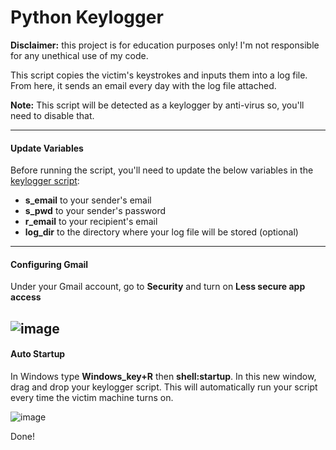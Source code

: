 # Python Keylogger
**Disclaimer:** this project is for education purposes only! I'm not responsible for any unethical use of my code.

This script copies the victim's keystrokes and inputs them into a log file. From here, it sends an email every day with the log file attached.

**Note:** This script will be detected as a keylogger by anti-virus so, you'll need to disable that.

---
#### Update Variables
Before running the script, you'll need to update the below variables in the [keylogger script](/keylogger.py):
- **s_email** to your sender's email
- **s_pwd** to your sender's password
- **r_email** to your recipient's email
- **log_dir** to the directory where your log file will be stored (optional) 

---
#### Configuring Gmail
Under your Gmail account, go to **Security** and turn on **Less secure app access**

![image](https://user-images.githubusercontent.com/70701922/140437395-f1e503f7-28b0-415a-961a-396d29f02d7b.png)
---
#### Auto Startup
In Windows type **Windows_key+R** then **shell:startup**. In this new window, drag and drop your keylogger script. This will automatically run your script every time the victim machine turns on.

![image](https://user-images.githubusercontent.com/70701922/140437834-e3f34e13-115f-4c41-8c37-3553afe25417.png)


Done! 
